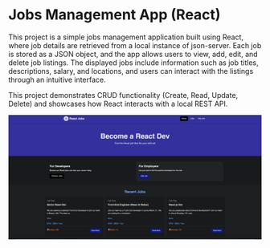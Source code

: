 
# Jobs Management App (React)

This project is a simple jobs management application built using React, where job details are retrieved from a local instance of json-server. Each job is stored as a JSON object, and the app allows users to view, add, edit, and delete job listings. The displayed jobs include information such as job titles, descriptions, salary, and locations, and users can interact with the listings through an intuitive interface. 

This project demonstrates CRUD functionality (Create, Read, Update, Delete) and showcases how React interacts with a local REST API.


![Home Page Screenshot](./src/assets/images/HomePageScreenShot.png)

